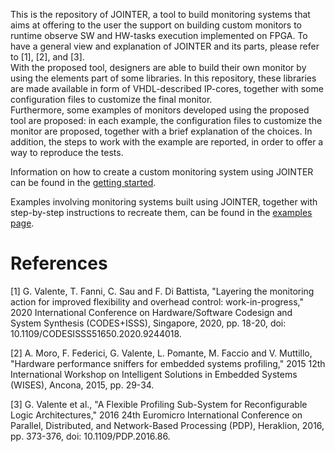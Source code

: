 This is the repository of JOINTER, a tool to build monitoring systems that aims at offering to the user the support on building custom monitors to runtime observe SW and HW-tasks execution implemented on FPGA.
To have a general view and explanation of JOINTER and its parts, please refer to [1], [2], and [3]. <br />
With the proposed tool, designers are able to build their own monitor by using the elements part of some libraries. In this repository, these libraries are made available in form of VHDL-described IP-cores, together with some configuration files to customize the final monitor. <br />
Furthermore, some examples of monitors developed using the proposed tool are proposed: in each example, the configuration files to customize the monitor are proposed, together with a brief explanation of the choices. In addition, the steps to work with the example are reported, in order to offer a way to reproduce the tests. <br />

Information on how to create a custom monitoring system using JOINTER can be found in the [getting started](https://github.com/alkalir/jointer/tree/master/examples).

Examples involving monitoring systems built using JOINTER, together with step-by-step instructions to recreate them, can be found in the [examples page](www.google.it).




# References

[1] G. Valente, T. Fanni, C. Sau and F. Di Battista, "Layering the monitoring action for improved flexibility and overhead control: work-in-progress," 2020 International Conference on Hardware/Software Codesign and System Synthesis (CODES+ISSS), Singapore, 2020, pp. 18-20, doi: 10.1109/CODESISSS51650.2020.9244018.

[2] A. Moro, F. Federici, G. Valente, L. Pomante, M. Faccio and V. Muttillo, "Hardware performance sniffers for embedded systems profiling," 2015 12th International Workshop on Intelligent Solutions in Embedded Systems (WISES), Ancona, 2015, pp. 29-34.

[3] G. Valente et al., "A Flexible Profiling Sub-System for Reconfigurable Logic Architectures," 2016 24th Euromicro International Conference on Parallel, Distributed, and Network-Based Processing (PDP), Heraklion, 2016, pp. 373-376, doi: 10.1109/PDP.2016.86.
